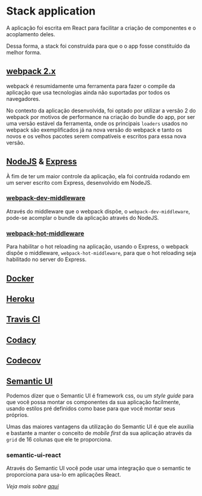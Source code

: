 # Stack application

A aplicação foi escrita em React para facilitar
a criação de componentes e o acoplamento deles.

Dessa forma, a stack foi construída para que o
o app fosse constituído da melhor forma.

[webpack 2.x](https://webpack.js.org/)
---
webpack é resumidamente uma ferramenta para
fazer o compile da aplicação que usa 
tecnologias ainda não suportadas por todos os
navegadores.

No contexto da aplicação desenvolvida, foi 
optado por utilizar a versão 2 do webpack por 
motivos de performance na criação do bundle
do app, por ser uma versão estável da 
ferramenta, onde os principais `loaders` usados
no webpack são exemplificados já na nova versão 
do webpack e tanto os novos e os velhos pacotes
serem compatíveis e escritos para essa nova 
versão.

[NodeJS](https://nodejs.org/en/) & [Express](http://expressjs.com/pt-br/)
---
À fim de ter um maior controle da aplicação, ela foi
contruída rodando em um server escrito com Express,
desenvolvido em NodeJS.

### [webpack-dev-middleware](https://github.com/webpack/webpack-dev-middleware)
Através do middleware que o webpack dispõe, o 
`webpack-dev-middleware`, pode-se acomplar o bundle da
aplicação através do NodeJS. 

### [webpack-hot-middleware](https://github.com/glenjamin/webpack-hot-middleware)
Para habilitar o hot reloading na aplicação, usando o 
Express, o webpack dispõe o middleware, 
`webpack-hot-middleware`, para que o hot reloading 
seja habilitado no server do Express.

[Docker](http://docker.com/)
---

[Heroku](https://dashboard.heroku.com/)
---

[Travis CI](https://travis-ci.org/)
---

[Codacy](https://travis-ci.org/)
---

[Codecov](https://codecov.io/gh)
---

[Semantic UI](https://semantic-ui.com/)
---

Podemos dizer que o Semantic UI é 
framework css, ou um *style guide* 
para que você possa montar os 
componentes da sua aplicação facilmente,
usando estilos pré definidos como base
para que você montar seus próprios.

Umas das maiores vantagens da utilização
do Semantic UI é que ele auxilia e bastante
a manter o conceito de *mobile first* 
da sua aplicação através da `grid` de
16 colunas que ele te proporciona.

### semantic-ui-react

Através do Semantic UI você pode usar 
uma integração que o semantic te 
proporciona para usa-lo em aplicações 
React.

*Veja mais sobre [aqui](https://semantic-ui.com/)*
